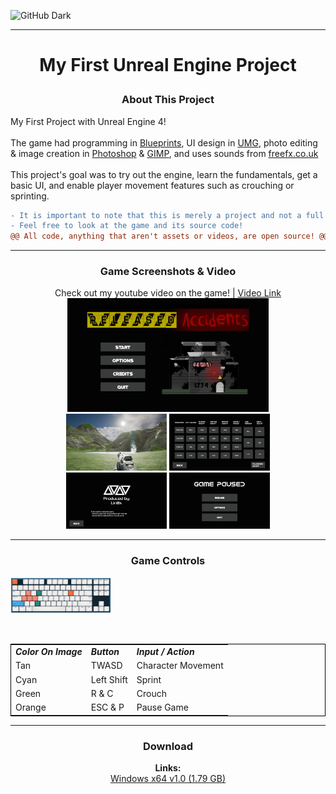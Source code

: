 ![GitHub Dark](https://github.com/github-dark.png#gh-light-mode-only)

---------------------------------------------------------------

# <p align="center"> My First Unreal Engine Project </p>

### <p align="center"> About This Project </p>

My First Project with Unreal Engine 4!
<br><br>
The game had programming in [Blueprints](https://docs.unrealengine.com/4.27/en-US/ProgrammingAndScripting/Blueprints/Overview/), UI design in [UMG](https://docs.unrealengine.com/5.0/en-US/umg-ui-designer-for-unreal-engine/), photo editing & image creation in [Photoshop](https://www.adobe.com/products/photoshop.html) & [GIMP](https://www.gimp.org/), and uses sounds from [freefx.co.uk](freefx.co.uk)
<br><br>
This project's goal was to try out the engine, learn the fundamentals, 
get a basic UI, and enable player movement features such as crouching or sprinting.
<br>
```diff
- It is important to note that this is merely a project and not a full game!
- Feel free to look at the game and its source code! 
@@ All code, anything that aren't assets or videos, are open source! @@
```

---------------------------------------------------------------

### <p align="center"> Game Screenshots & Video </p>

<p align="center"> Check out my youtube video on the game! | <a href="https://www.youtube.com/watch?v=WkpdlDLydvI">Video Link</a>

  <img src="https://github.com/Lin8x/unrealproject-firstproject/blob/main/readmeimages/Screenshot2.png?raw=true" alt="youtubechannel" width="64%" height="36%"> 
  
  <br>
  
  <img src="https://github.com/Lin8x/unrealproject-firstproject/blob/main/readmeimages/Screenshot1.png?raw=true" alt="youtubechannel" width="32%" height="18%"> 
  
  <img src="https://github.com/Lin8x/unrealproject-firstproject/blob/main/readmeimages/Screenshot3.png?raw=true" alt="youtubechannel" width="32%" height="18%"> 
  
  <br>
  
  <img src="https://github.com/Lin8x/unrealproject-firstproject/blob/main/readmeimages/Screenshot4.png?raw=true" alt="youtubechannel" width="32%" height="18%"> 
  
  <img src="https://github.com/Lin8x/unrealproject-firstproject/blob/main/readmeimages/Screenshot5.png?raw=true" alt="youtubechannel" width="32%" height="18%"> 
  
</p>

---------------------------------------------------------------

### <p align="center"> Game Controls </p>

<p align="left">  <img src="https://github.com/Lin8x/unrealproject-firstproject/blob/main/readmeimages/keyboardlayout.png?raw=true" alt="youtubechannel" width="32%" height="18%"> </p><br>

<table style="border:1px solid black;margin-left:auto;margin-right:auto;">
  <tr>
    <td><b><i>Color On Image</td>
    <td><b><i>Button</td>
    <td><b><i>Input / Action</td>
  </tr>
  <tr>
    <td>Tan</td>
    <td>TWASD</td>
    <td>Character Movement</td>
  </tr>
  <tr>
    <td>Cyan</td>
    <td>Left Shift</td>
    <td>Sprint</td>
  </tr>
  <tr>
    <td>Green</td>
    <td>R & C</td>
    <td>Crouch</td>
  </tr>
  <tr>
    <td>Orange</td>
    <td>ESC & P</td>
    <td>Pause Game</td>
  </tr>
</table>

---------------------------------------------------------------

### <p align="center"> Download </p>
      
<p align="center"> <b>Links:</b> <br><a href="https://github.com/Lin8x/unrealproject-firstproject/releases/download/Releases/UnrealEngineGame1.zip">Windows x64 v1.0 (1.79 GB)</a></p>
